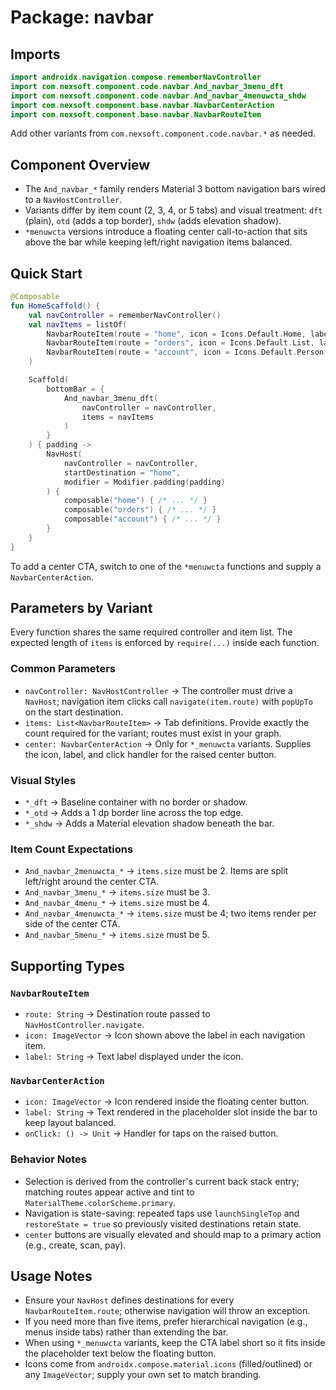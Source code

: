 # Package: navbar

## Imports
```kotlin
import androidx.navigation.compose.rememberNavController
import com.nexsoft.component.code.navbar.And_navbar_3menu_dft
import com.nexsoft.component.code.navbar.And_navbar_4menuwcta_shdw
import com.nexsoft.component.base.navbar.NavbarCenterAction
import com.nexsoft.component.base.navbar.NavbarRouteItem
```
Add other variants from `com.nexsoft.component.code.navbar.*` as needed.

## Component Overview
- The `And_navbar_*` family renders Material 3 bottom navigation bars wired to a `NavHostController`.
- Variants differ by item count (2, 3, 4, or 5 tabs) and visual treatment: `dft` (plain), `otd` (adds a top border), `shdw` (adds elevation shadow).
- `*menuwcta` versions introduce a floating center call-to-action that sits above the bar while keeping left/right navigation items balanced.

## Quick Start
```kotlin
@Composable
fun HomeScaffold() {
    val navController = rememberNavController()
    val navItems = listOf(
        NavbarRouteItem(route = "home", icon = Icons.Default.Home, label = "Home"),
        NavbarRouteItem(route = "orders", icon = Icons.Default.List, label = "Orders"),
        NavbarRouteItem(route = "account", icon = Icons.Default.Person, label = "Account")
    )

    Scaffold(
        bottomBar = {
            And_navbar_3menu_dft(
                navController = navController,
                items = navItems
            )
        }
    ) { padding ->
        NavHost(
            navController = navController,
            startDestination = "home",
            modifier = Modifier.padding(padding)
        ) {
            composable("home") { /* ... */ }
            composable("orders") { /* ... */ }
            composable("account") { /* ... */ }
        }
    }
}
```
To add a center CTA, switch to one of the `*menuwcta` functions and supply a `NavbarCenterAction`.

## Parameters by Variant
Every function shares the same required controller and item list. The expected length of `items` is enforced by `require(...)` inside each function.

### Common Parameters
- `navController: NavHostController` -> The controller must drive a `NavHost`; navigation item clicks call `navigate(item.route)` with `popUpTo` on the start destination.
- `items: List<NavbarRouteItem>` -> Tab definitions. Provide exactly the count required for the variant; routes must exist in your graph.
- `center: NavbarCenterAction` -> Only for `*_menuwcta` variants. Supplies the icon, label, and click handler for the raised center button.

### Visual Styles
- `*_dft` -> Baseline container with no border or shadow.
- `*_otd` -> Adds a 1 dp border line across the top edge.
- `*_shdw` -> Adds a Material elevation shadow beneath the bar.

### Item Count Expectations
- `And_navbar_2menuwcta_*` -> `items.size` must be 2. Items are split left/right around the center CTA.
- `And_navbar_3menu_*` -> `items.size` must be 3.
- `And_navbar_4menu_*` -> `items.size` must be 4.
- `And_navbar_4menuwcta_*` -> `items.size` must be 4; two items render per side of the center CTA.
- `And_navbar_5menu_*` -> `items.size` must be 5.

## Supporting Types
### `NavbarRouteItem`
- `route: String` -> Destination route passed to `NavHostController.navigate`.
- `icon: ImageVector` -> Icon shown above the label in each navigation item.
- `label: String` -> Text label displayed under the icon.

### `NavbarCenterAction`
- `icon: ImageVector` -> Icon rendered inside the floating center button.
- `label: String` -> Text rendered in the placeholder slot inside the bar to keep layout balanced.
- `onClick: () -> Unit` -> Handler for taps on the raised button.

### Behavior Notes
- Selection is derived from the controller's current back stack entry; matching routes appear active and tint to `MaterialTheme.colorScheme.primary`.
- Navigation is state-saving: repeated taps use `launchSingleTop` and `restoreState = true` so previously visited destinations retain state.
- `center` buttons are visually elevated and should map to a primary action (e.g., create, scan, pay).

## Usage Notes
- Ensure your `NavHost` defines destinations for every `NavbarRouteItem.route`; otherwise navigation will throw an exception.
- If you need more than five items, prefer hierarchical navigation (e.g., menus inside tabs) rather than extending the bar.
- When using `*_menuwcta` variants, keep the CTA label short so it fits inside the placeholder text below the floating button.
- Icons come from `androidx.compose.material.icons` (filled/outlined) or any `ImageVector`; supply your own set to match branding.
